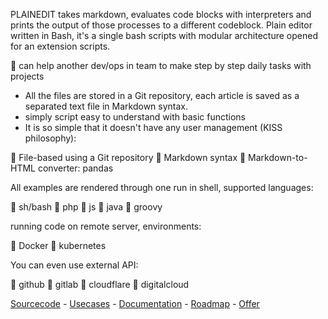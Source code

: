 PLAINEDIT takes markdown, evaluates code blocks with interpreters and prints the output of those processes to a different codeblock.
Plain editor written in Bash, it's a single bash scripts with modular architecture opened for an extension scripts.

👋 can help another dev/ops in team to make step by step daily tasks with projects

+ All the files are stored in a Git repository, each article is saved as a separated text file in Markdown syntax.
+ simply script easy to understand with basic functions
+ It is so simple that it doesn't have any user management (KISS philosophy):

👋 File-based using a Git repository
👋 Markdown syntax
👋 Markdown-to-HTML converter: pandas


All examples are rendered through one run in shell, supported languages:

👋 sh/bash
👋 php
👋 js
👋 java
👋 groovy


running code on remote server, environments:

👋 Docker
👋 kubernetes


You can even use external API:  

👋 github
👋 gitlab
👋 cloudflare 
👋 digitalcloud


[Sourcecode](http://bash.plainedit.com/) - [Usecases](http://examples.plainedit.com/) - [Documentation](http://docs.plainedit.com/) - [Roadmap](http://roadmap.plainedit.com/) -  [Offer](http://offer.plainedit.com/)
